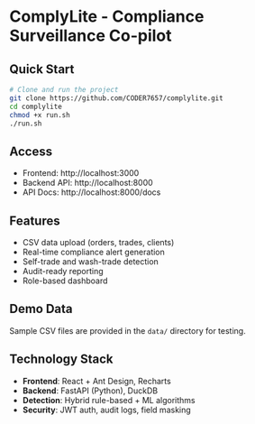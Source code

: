 # ComplyLite - Compliance Surveillance Co-pilot

## Quick Start
```bash
# Clone and run the project
git clone https://github.com/CODER7657/complylite.git
cd complylite
chmod +x run.sh
./run.sh
```

## Access
- Frontend: http://localhost:3000
- Backend API: http://localhost:8000
- API Docs: http://localhost:8000/docs

## Features
- CSV data upload (orders, trades, clients)
- Real-time compliance alert generation
- Self-trade and wash-trade detection
- Audit-ready reporting
- Role-based dashboard

## Demo Data
Sample CSV files are provided in the `data/` directory for testing.

## Technology Stack
- **Frontend**: React + Ant Design, Recharts
- **Backend**: FastAPI (Python), DuckDB
- **Detection**: Hybrid rule-based + ML algorithms
- **Security**: JWT auth, audit logs, field masking
